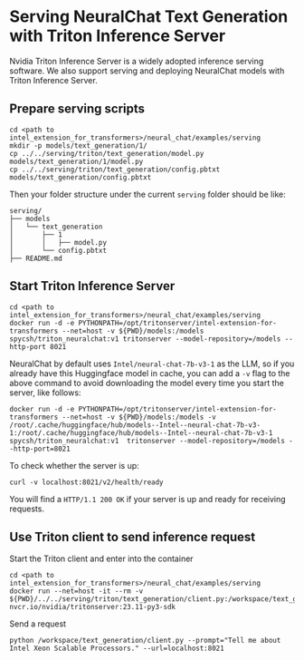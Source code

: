# Serving NeuralChat Text Generation with Triton Inference Server

Nvidia Triton Inference Server is a widely adopted inference serving software. We also support serving and deploying NeuralChat models with Triton Inference Server.

## Prepare serving scripts

```
cd <path to intel_extension_for_transformers>/neural_chat/examples/serving
mkdir -p models/text_generation/1/
cp ../../serving/triton/text_generation/model.py models/text_generation/1/model.py
cp ../../serving/triton/text_generation/config.pbtxt models/text_generation/config.pbtxt
```

Then your folder structure under the current `serving` folder should be like:

```
serving/
├── models
│   └── text_generation
│       ├── 1
│       │   ├── model.py
│       └── config.pbtxt
├── README.md
```

## Start Triton Inference Server

```
cd <path to intel_extension_for_transformers>/neural_chat/examples/serving
docker run -d -e PYTHONPATH=/opt/tritonserver/intel-extension-for-transformers --net=host -v ${PWD}/models:/models spycsh/triton_neuralchat:v1 tritonserver --model-repository=/models --http-port 8021
```

NeuralChat by default uses `Intel/neural-chat-7b-v3-1` as the LLM, so if you already have this Huggingface model in cache, you can add a `-v` flag to the above command to avoid downloading the model every time you start the server, like follows:

```
docker run -d -e PYTHONPATH=/opt/tritonserver/intel-extension-for-transformers --net=host -v ${PWD}/models:/models -v /root/.cache/huggingface/hub/models--Intel--neural-chat-7b-v3-1:/root/.cache/huggingface/hub/models--Intel--neural-chat-7b-v3-1  spycsh/triton_neuralchat:v1  tritonserver --model-repository=/models --http-port=8021
```

To check whether the server is up:

```
curl -v localhost:8021/v2/health/ready
```

You will find a `HTTP/1.1 200 OK` if your server is up and ready for receiving requests.

## Use Triton client to send inference request

Start the Triton client and enter into the container

```
cd <path to intel_extension_for_transformers>/neural_chat/examples/serving
docker run --net=host -it --rm -v ${PWD}/../../serving/triton/text_generation/client.py:/workspace/text_generation/client.py nvcr.io/nvidia/tritonserver:23.11-py3-sdk
```

Send a request

```
python /workspace/text_generation/client.py --prompt="Tell me about Intel Xeon Scalable Processors." --url=localhost:8021
```

